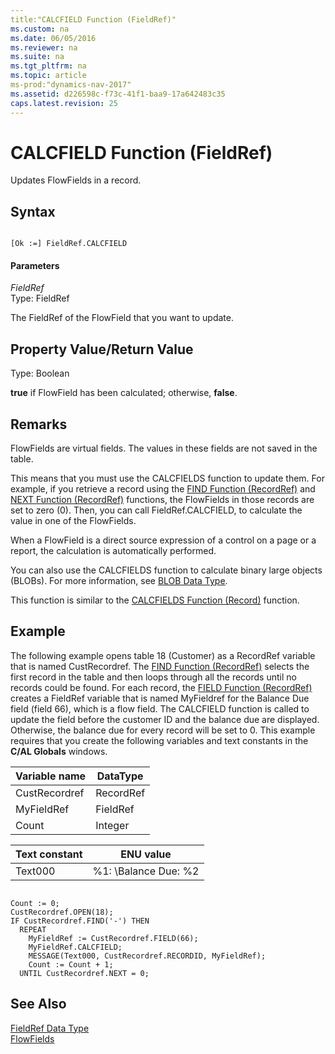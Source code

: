 ```yaml
---
title:"CALCFIELD Function (FieldRef)"
ms.custom: na
ms.date: 06/05/2016
ms.reviewer: na
ms.suite: na
ms.tgt_pltfrm: na
ms.topic: article
ms-prod:"dynamics-nav-2017"
ms.assetid: d226598c-f73c-41f1-baa9-17a642483c35
caps.latest.revision: 25
---
```

# CALCFIELD Function (FieldRef)
Updates FlowFields in a record.  
  
## Syntax  
  
```  
  
[Ok :=] FieldRef.CALCFIELD  
```  
  
#### Parameters  
 *FieldRef*  
 Type: FieldRef  
  
 The FieldRef of the FlowField that you want to update.  
  
## Property Value\/Return Value  
 Type: Boolean  
  
 **true** if FlowField has been calculated; otherwise, **false**.  
  
## Remarks  
 FlowFields are virtual fields. The values in these fields are not saved in the table.  
  
 This means that you must use the CALCFIELDS function to update them. For example, if you retrieve a record using the [FIND Function \(RecordRef\)](FIND-Function--RecordRef-.md) and [NEXT Function \(RecordRef\)](NEXT-Function--RecordRef-.md) functions, the FlowFields in those records are set to zero \(0\). Then, you can call FieldRef.CALCFIELD, to calculate the value in one of the FlowFields.  
  
 When a FlowField is a direct source expression of a control on a page or a report, the calculation is automatically performed.  
  
 You can also use the CALCFIELDS function to calculate binary large objects \(BLOBs\). For more information, see [BLOB Data Type](BLOB-Data-Type.md).  
  
 This function is similar to the [CALCFIELDS Function \(Record\)](CALCFIELDS-Function--Record-.md) function.  
  
## Example  
 The following example opens table 18 \(Customer\) as a RecordRef variable that is named CustRecordref. The [FIND Function \(RecordRef\)](FIND-Function--RecordRef-.md) selects the first record in the table and then loops through all the records until no records could be found. For each record, the [FIELD Function \(RecordRef\)](FIELD-Function--RecordRef-.md) creates a FieldRef variable that is named MyFieldref for the Balance Due field \(field 66\), which is a flow field. The CALCFIELD function is called to update the field before the customer ID and the balance due are displayed. Otherwise, the balance due for every record will be set to 0. This example requires that you create the following variables and text constants in the **C\/AL Globals** windows.  
  
|Variable name|DataType|  
|-------------------|--------------|  
|CustRecordref|RecordRef|  
|MyFieldRef|FieldRef|  
|Count|Integer|  
  
|Text constant|ENU value|  
|-------------------|---------------|  
|Text000|%1: \\Balance Due: %2|  
  
```  
  
Count := 0;  
CustRecordref.OPEN(18);  
IF CustRecordref.FIND('-') THEN  
  REPEAT  
    MyFieldRef := CustRecordref.FIELD(66);  
    MyFieldRef.CALCFIELD;  
    MESSAGE(Text000, CustRecordref.RECORDID, MyFieldRef);  
    Count := Count + 1;  
  UNTIL CustRecordref.NEXT = 0;  
```  
  
## See Also  
 [FieldRef Data Type](FieldRef-Data-Type.md)   
 [FlowFields](FlowFields.md)